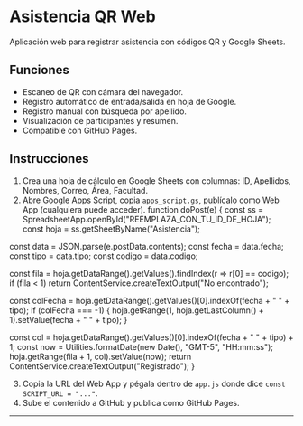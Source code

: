 # Asistencia QR Web

Aplicación web para registrar asistencia con códigos QR y Google Sheets.

## Funciones

- Escaneo de QR con cámara del navegador.
- Registro automático de entrada/salida en hoja de Google.
- Registro manual con búsqueda por apellido.
- Visualización de participantes y resumen.
- Compatible con GitHub Pages.

## Instrucciones

1. Crea una hoja de cálculo en Google Sheets con columnas: ID, Apellidos, Nombres, Correo, Área, Facultad.
2. Abre Google Apps Script, copia `apps_script.gs`, publícalo como Web App (cualquiera puede acceder).
    function doPost(e) {
  const ss = SpreadsheetApp.openById("REEMPLAZA_CON_TU_ID_DE_HOJA");
  const hoja = ss.getSheetByName("Asistencia");

  const data = JSON.parse(e.postData.contents);
  const fecha = data.fecha;
  const tipo = data.tipo;
  const codigo = data.codigo;

  const fila = hoja.getDataRange().getValues().findIndex(r => r[0] == codigo);
  if (fila < 1) return ContentService.createTextOutput("No encontrado");

  const colFecha = hoja.getDataRange().getValues()[0].indexOf(fecha + " " + tipo);
  if (colFecha === -1) {
    hoja.getRange(1, hoja.getLastColumn() + 1).setValue(fecha + " " + tipo);
  }

  const col = hoja.getDataRange().getValues()[0].indexOf(fecha + " " + tipo) + 1;
  const now = Utilities.formatDate(new Date(), "GMT-5", "HH:mm:ss");
  hoja.getRange(fila + 1, col).setValue(now);
  return ContentService.createTextOutput("Registrado");
}

3. Copia la URL del Web App y pégala dentro de `app.js` donde dice `const SCRIPT_URL = "..."`.
4. Sube el contenido a GitHub y publica como GitHub Pages.

---
